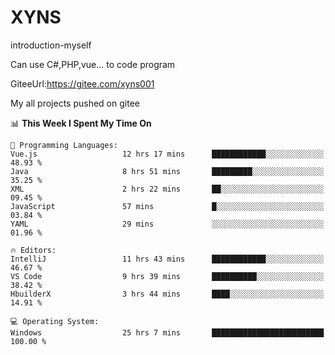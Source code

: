 # XYNS
introduction-myself

Can use C#,PHP,vue... to code program

GiteeUrl:https://gitee.com/xyns001

My all projects pushed on gitee

<!--START_SECTION:waka-->
📊 **This Week I Spent My Time On** 

```text
💬 Programming Languages: 
Vue.js                   12 hrs 17 mins      ████████████░░░░░░░░░░░░░   48.93 % 
Java                     8 hrs 51 mins       █████████░░░░░░░░░░░░░░░░   35.25 % 
XML                      2 hrs 22 mins       ██░░░░░░░░░░░░░░░░░░░░░░░   09.45 % 
JavaScript               57 mins             █░░░░░░░░░░░░░░░░░░░░░░░░   03.84 % 
YAML                     29 mins             ░░░░░░░░░░░░░░░░░░░░░░░░░   01.96 % 

🔥 Editors: 
IntelliJ                 11 hrs 43 mins      ████████████░░░░░░░░░░░░░   46.67 % 
VS Code                  9 hrs 39 mins       ██████████░░░░░░░░░░░░░░░   38.42 % 
HbuilderX                3 hrs 44 mins       ████░░░░░░░░░░░░░░░░░░░░░   14.91 % 

💻 Operating System: 
Windows                  25 hrs 7 mins       █████████████████████████   100.00 % 
```


<!--END_SECTION:waka-->
